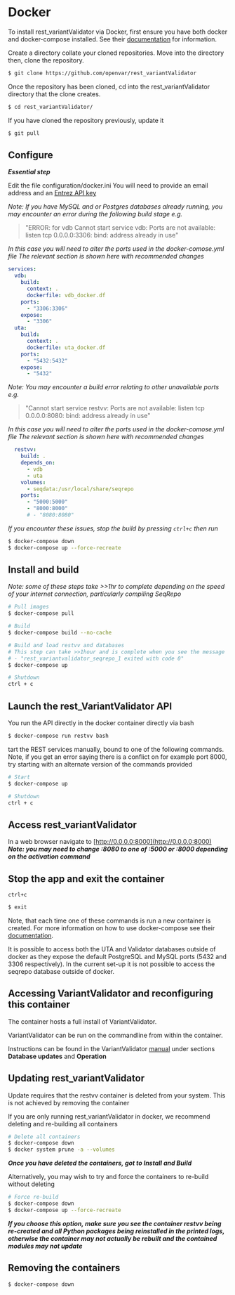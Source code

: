 # Docker

To install rest_variantValidator via Docker, first ensure you have both docker and docker-compose installed. 
See their [documentation](https://docs.docker.com/compose/install/) for information.

Create a directory collate your cloned repositories. Move into the directory then, clone the repository. 

```bash
$ git clone https://github.com/openvar/rest_variantValidator
```

Once the repository has been cloned, cd into the rest_variantValidator directory that the clone creates.
```bash
$ cd rest_variantValidator/
``` 

If you have cloned the repository previously, update it

```bash
$ git pull
```

## Configure

***Essential step***

Edit the file configuration/docker.ini
You will need to provide an email address and an 
[Entrez API key](https://ncbiinsights.ncbi.nlm.nih.gov/2017/11/02/new-api-keys-for-the-e-utilities/)

*Note: If you have MySQL and or Postgres databases already running, you may encounter an error during the following 
build stage e.g.*  

> "ERROR: for vdb  Cannot start service vdb: Ports are not available: listen tcp 0.0.0.0:3306: bind: address already in use" 

*In this case you will need to alter the ports used in the docker-comose.yml file*
*The relevant section is shown here with recommended changes*
```yml
services:
  vdb:
    build:
      context: .
      dockerfile: vdb_docker.df
    ports:
      - "3306:3306"
    expose:
      - "3306"
  uta:
    build:
      context: .
      dockerfile: uta_docker.df
    ports:
      - "5432:5432"
    expose:
      - "5432"
``` 

*Note: You may encounter a build error relating to other unavailable ports e.g.*  

> "Cannot start service restvv: Ports are not available: listen tcp 0.0.0.0:8080: bind: address already in use" 

*In this case you will need to alter the ports used in the docker-comose.yml file*
*The relevant section is shown here with recommended changes*

```yml
  restvv:
    build: .
    depends_on:
      - vdb
      - uta
    volumes:
      - seqdata:/usr/local/share/seqrepo
    ports:
      - "5000:5000"
      - "8000:8000"
      # - "8080:8080"
```

*If you encounter these issues, stop the build by pressing `ctrl+c` then run*

```bash
$ docker-compose down
$ docker-compose up --force-recreate
```

## Install and build

*Note: some of these steps take >>1hr to complete depending on the speed of your internet connection, particularly 
compiling SeqRepo*

```bash
# Pull images
$ docker-compose pull

# Build
$ docker-compose build --no-cache

# Build and load restvv and databases
# This step can take >>1hour and is complete when you see the message
# - "rest_variantvalidator_seqrepo_1 exited with code 0"
$ docker-compose up

# Shutdown
ctrl + c
```

## Launch the rest_VariantValidator API
You run the API directly in the docker container directly via bash

```bash
$ docker-compose run restvv bash
```
tart the REST services manually, bound to one of the following commands. Note, if you get an error saying 
there is a conflict on for example port 8000, try starting with an alternate version of the commands provided
```bash
# Start
$ docker-compose up

# Shutdown
ctrl + c

 ```
## Access rest_variantValidator
In a web browser navigate to
[http://0.0.0.0:8000](http://0.0.0.0:8000)
***Note: you may need to change :8080 to one of :5000 or :8000 depending on the activation command***

## Stop the app and exit the container
`ctrl+c`

```bash
$ exit
```

Note, that each time one of these commands is run a new container is created. 
For more information on how to use docker-compose see their [documentation](https://docs.docker.com/compose/).

It is possible to access both the UTA and Validator databases outside of docker as they expose the
 default PostgreSQL and MySQL ports (5432 and 3306 respectively). In the current set-up it is not possible to 
 access the seqrepo database outside of docker.
 

## Accessing VariantValidator and reconfiguring this container
The container hosts a full install of VariantValidator. 

VariantValidator can be run on the commandline from within the container. 

Instructions can be found in the VariantValidator [manual](https://github.com/openvar/variantValidator/blob/master/docs/MANUAL.md)
under sections **Database updates** and **Operation**

## Updating rest_variantValidator
Update requires that the restvv container is deleted from your system. This is not achieved by removing the container

If you are only running rest_variantValidator in docker, we recommend deleting and re-building all containers

```bash
# Delete all containers
$ docker-compose down
$ docker system prune -a --volumes
```

***Once you have deleted the containers, got to Install and Build***

Alternatively, you may wish to try and force the containers to re-build without deleting

```bash
# Force re-build
$ docker-compose down
$ docker-compose up --force-recreate
```

***If you choose this option, make sure you see the container restvv being re-created and all Python packages being 
reinstalled in the printed logs, otherwise the container may not actually be rebuilt and the contained modules may not
 update***
 
 ## Removing the containers
```bash
$ docker-compose down
```